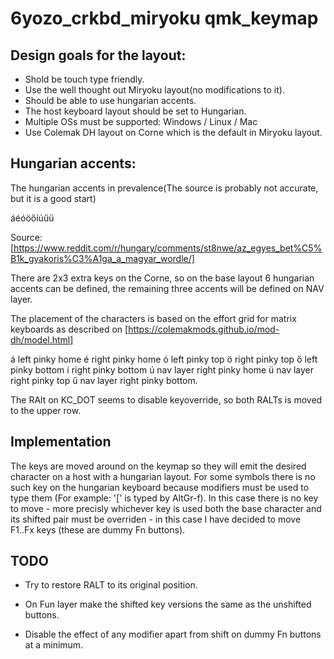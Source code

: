 # 6yozo_crkbd_miryoku qmk_keymap

Design goals for the layout:
---

- Shold be touch type friendly.
- Use the well thought out Miryoku layout(no modifications to it).
- Should be able to use hungarian accents.
- The host keyboard layout should be set to Hungarian.
- Multiple OSs must be supported: Windows / Linux / Mac
- Use Colemak DH layout on Corne which is the default in Miryoku layout.

Hungarian accents:
---

The hungarian accents in prevalence(The source is probably not accurate, but it is a good start)

áéóöőíúűü

Source:
[https://www.reddit.com/r/hungary/comments/st8nwe/az_egyes_bet%C5%B1k_gyakoris%C3%A1ga_a_magyar_wordle/]

There are 2x3 extra keys on the Corne, so on the base layout 6
hungarian accents can be defined, the remaining three accents will be
defined on NAV layer.

The placement of the characters is based on the effort grid for matrix
keyboards as described on
[https://colemakmods.github.io/mod-dh/model.html]

á left pinky home
é right pinky home
ó left pinky top
ö right pinky top
ő left pinky bottom
í right pinky bottom
ú nav layer right pinky home
ü nav layer right pinky top
ű nav layer right pinky bottom.

The RAlt on KC_DOT seems to disable keyoverride, so both RALTs is
moved to the upper row.

Implementation
---

The keys are moved around on the keymap so they will emit the desired
character on a host with a hungarian layout. For some symbols there is
no such key on the hungarian keyboard because modifiers must be used
to type them (For example: '[' is typed by AltGr-f). In this case
there is no key to move - more precisly whichever key is used both the
base character and its shifted pair must be overriden - in this
case I have decided to move F1..Fx keys (these are dummy Fn buttons).

TODO
---

- Try to restore RALT to its original position.

- On Fun layer make the shifted key versions the same as the unshifted
  buttons.

- Disable the effect of any modifier apart from shift on dummy Fn
  buttons at a minimum.
